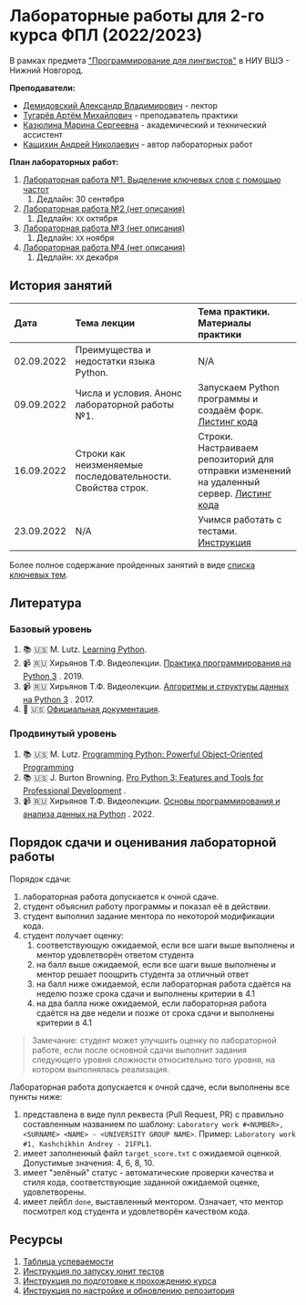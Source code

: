 # Лабораторные работы для 2-го курса ФПЛ (2022/2023)


В рамках предмета
["Программирование для лингвистов"](https://www.hse.ru/edu/courses/749664186)
в НИУ ВШЭ - Нижний Новгород.

**Преподаватели:**

* [Демидовский Александр Владимирович](https://www.hse.ru/staff/demidovs) - лектор
* [Тугарёв Артём Михайлович](https://github.com/artyomtugaryov) - преподаватель практики
* [Казюлина Марина Сергеевна](https://github.com/marina-kaz) - академический и технический ассистент
* [Кащихин Андрей Николаевич](https://github.com/WhiteJaeger) - автор лабораторных работ

**План лабораторных работ:**

1. [Лабораторная работа №1. Выделение ключевых слов с помощью частот](./lab_1_keywords_tfidf/README.md)
    1. Дедлайн: 30 сентября
2. [Лабораторная работа №2 (нет описания)](./README.md)
    1. Дедлайн: `XX` октября
3. [Лабораторная работа №3 (нет описания)](./README.md)
    1. Дедлайн: `XX` ноября
4. [Лабораторная работа №4 (нет описания)](./README.md)
    1. Дедлайн: `XX` декабря

## История занятий

| Дата       | Тема лекции                                                 | Тема практики. Материалы практики                                                                                            |
|:-----------|:------------------------------------------------------------|:-----------------------------------------------------------------------------------------------------------------------------|
| 02.09.2022 | Преимущества и недостатки языка Python.                     | N/A                                                                                                                          |
| 09.09.2022 | Числа и условия. Анонс лабораторной работы №1.              | Запускаем Python программы и создаём форк. [Листинг кода](./seminars/practice_1_intro.py)                                    |
| 16.09.2022 | Строки как неизменяемые последовательности. Свойства строк. | Строки. Настраиваем репозиторий для отправки изменений на удаленный сервер. [Листинг кода](./seminars/practice_2_strings.py) |
| 23.09.2022 | N/A | Учимся работать с тестами. [Инструкция](./docs/public/tests.md) |

Более полное содержание пройденных занятий в виде 
[списка ключевых тем](./docs/public/lectures_content_ru.md).

## Литература

### Базовый уровень

1. :books: :us: M. Lutz.
   [Learning Python](https://www.amazon.com/Learning-Python-5th-Mark-Lutz/dp/1449355730).
2. :video_camera: :ru: Хирьянов Т.Ф. Видеолекции.
   [Практика программирования на Python 3](https://www.youtube.com/watch?v=fgf57Sa5A-A&list=PLRDzFCPr95fLuusPXwvOPgXzBL3ZTzybY)
   . 2019.
3. :video_camera: :ru: Хирьянов Т.Ф. Видеолекции.
   [Алгоритмы и структуры данных на Python 3](https://www.youtube.com/watch?v=KdZ4HF1SrFs&list=PLRDzFCPr95fK7tr47883DFUbm4GeOjjc0)
   . 2017.
5. :bookmark: :us: [Официальная документация](https://docs.python.org/3/).

### Продвинутый уровень

1. :books: :us: M. Lutz.
   [Programming Python: Powerful Object-Oriented Programming](https://www.amazon.com/Programming-Python-Powerful-Object-Oriented/dp/0596158106)
2. :books: :us: J. Burton Browning.
   [Pro Python 3: Features and Tools for Professional Development](https://www.amazon.com/Pro-Python-Features-Professional-Development/dp/1484243846)
   . 
3. :video_camera: :ru: Хирьянов Т.Ф. Видеолекции.
   [Основы программирования и анализа данных на Python](https://teach-in.ru/course/python-programming-and-data-analysis-basics)
   . 2022.

## Порядок сдачи и оценивания лабораторной работы

Порядок сдачи:

1. лабораторная работа допускается к очной сдаче.
2. студент объяснил работу программы и показал её в действии.
3. студент выполнил задание ментора по некоторой модификации кода.
4. студент получает оценку:
    1. соответствующую ожидаемой, если все шаги выше выполнены и ментор удовлетворён ответом студента
    2. на балл выше ожидаемой, если все шаги выше выполнены и ментор решает поощрить студента за отличный ответ
    3. на балл ниже ожидаемой, если лабораторная работа сдаётся на неделю позже срока сдачи и выполнены критерии в 4.1
    4. на два балла ниже ожидаемой, если лабораторная работа сдаётся на две недели и позже от срока сдачи и выполнены
       критерии в 4.1

> Замечание: студент может улучшить оценку по лабораторной работе, если после основной сдачи выполнит
> задания следующего уровня сложности
> относительно того уровня, на котором выполнялась реализация.

Лабораторная работа допускается к очной сдаче, если выполнены все пункты ниже:

1. представлена в виде пулл реквеста (Pull Request, PR) с правильно составленным названием по шаблону:
   `Laboratory work #<NUMBER>, <SURNAME> <NAME> - <UNIVERSITY GROUP NAME>`.
   Пример: `Laboratory work #1, Kashchikhin Andrey - 21FPL1`.
2. имеет заполненный файл `target_score.txt` с ожидаемой оценкой. Допустимые значения: 4, 6, 8, 10.
3. имеет "зелёный" статус - автоматические проверки качества и стиля кода, соответствующие заданной ожидаемой оценке,
   удовлетворены.
4. имеет лейбл `done`, выставленный ментором. Означает, что ментор посмотрел код студента и удовлетворён качеством кода.

## Ресурсы

1. [Таблица успеваемости](https://docs.google.com/spreadsheets/d/1MEH1VMmOeVBs1n88x_j_U_jat6JYkDNNKN6v0RJYFyA/edit?usp=sharing)
2. [Инструкция по запуску юнит тестов](./docs/public/tests.md)
3. [Инструкция по подготовке к прохождению курса](./docs/public/starting_guide_ru.md)
4. [Инструкция по настройке и обновлению репозитория](./docs/public/repository_ru.md)
